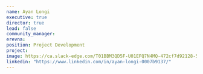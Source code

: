 ```yaml
---
name: Ayan Longi
executive: true
director: true
lead: false
community_manager:
erevna:
position: Project Development
project:
image: https://ca.slack-edge.com/T01BBM3QD5F-U01EFQ7N4MQ-472cf7d92128-512
linkedin: "https://www.linkedin.com/in/ayan-longi-0007b9137/"
---
```

